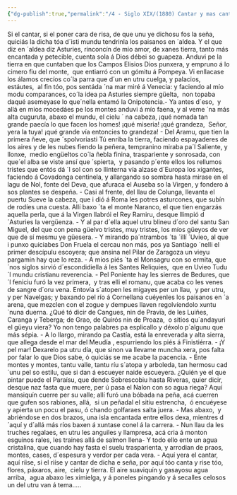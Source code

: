 ```yaml
---
{"dg-publish":true,"permalink":"/4 - Siglo XIX/(1880) Cantar y mas cantar/","tags":["#Siglo_19","central","a1880","Xuan_Acebal","escrito","Oviedo","cuento"]}
---
```



Si el cantar, si el poner cara de risa, de que unu ye dichosu fos la seña,  quiciás la dicha tóa d´isti mundu tendrinla los paisanos en ´aldea. Y el que diz en ´aldea diz Asturies, rinconcín de mio amor, de xanes tierra, tanto más encantada y petecible, cuenta sola á Dios débei so guapeza. Anduvi pe la tierra en que cuntaben que los Campos Elisios Dios punxera, y empruno á lo cimero fiu del monte,  que entiarró con un gómitu á Pompeya. Vi enllacase los álamos crecíos co´la parra que d´un en utru cuelga, y palacios,  estáutes,  al fin tóo, pos sentáda ´na mar miré á Venecia: y faciendo al mío modu comparances, co´la idea pa Asturies siempre güelta,  non topaba daqué asemeyase lo que´nella entamó la Onipotencia.- Ya antes d´eso,  y allá en mios mocedáes pe los montes anduvi á mío faena, y al veme ´na más alta cuguruta, abaxo el mundu, el cielu ´ na cabeza, ¡qué nomada tan grande paecía lo que facen los homes! ¡qué miseria! ¡qué grandeza,  Señor, yera la tuya! ¡qué grande vía entoncies to grandeza! - Del Aramu, que tien la primera ñeve, que ´spolvoriasti Tú enriba la tierra, faciendo espayaderes de los aires y de les nubes fiendo la peñera, tempranino miraba pa´l Saliente, y llonxe,  medio engüeltos co´la ñebla finina, traspariente y sonrosada, con que´el alba se viste ansí que ´spierta,  y pasando p´ente ellos los rellumos tristes que entós dá ´l sol con so llinterna vía alzase d´Europa los xigantes, faciendo á Covadonga centinela, y allargando so sombra hasta mirase en el lagu de Nol, fonte del Deva, que afuraca el Auseba so la Virgen, y fondero á sos plantes se despeña. - Casi al frente, del llau de Colunga, llevanta el puertu Sueve la cabeza, que i dió á Roma les potres asturcones, que subín de rodíes una cuesta. Allí baxo ´ta el monte Naranco, el que tien engarzás aquella perla, que á la Virgen llabrói el Rey Ramiru, desque llimpió d´Asturies la vergüenza. - Y al par d´ella aquel utru blineu d´oro del santu San Miguel, del que con pena güelvo tristes, muy tristes, los míos güeyos de ver que de sí mesmu ye güesera. - Y mirando pa´ntrambos ´ta ´illí ´Uvieo, al que i punxo quiciabes Don Fruela el cercau non más, pos ya Santiago ´nelli el primer descípulu escoyera; que ansina nel Pilar de Zaragoza un vieyu pargamin hay que lo reza. - A mios piés ´ta el Monsagru con so ermita, que ´nos siglos sirvió d´escondidiella á les Santes Reliquies,  que en Uvieo Tudu ´l mundu cristianu reverencia. - Pel Poniente hay les sierres de Bedures, que ´l feniciu furó la vez primera,  y tras elli el romanu, que acaba co les venes de sangre d´oru vena. Entovía s´atopen les migayes per un llau,  y per utru, y per Navelgas; y baxando pel río á Cornellana cuéyenles los paisanos en ´a arena, que mezclen con el zogue y dempues llaven regolvíendolo xuntu ´nuna duerna. ¿Qué tó dicir de Cangues, nin de Pravia, de les Luiñes, Caranga y Teberga; de Grao, de Quirós nin de Proaza,  o sitios qu´andayuri el güeyu viera? Yo non tengo palabres pa esplicallo y déxolo p´algunu que más sépia. - A lo llargo, mirando pa Castía, está la enreverada y alta sierra, que allega desde el mar del Meudía , espurriendo los piés á Finistiérra. - ¡Y pel mar! Dexarelo pa utru día, que sinon va llevame muncha xera, pos falta por falar lo que Dios sabe, ó quiciás se me acabe la pacencia. - Ente montes y montes, tantu valle, tantu ríu s´atopa y arboleda, tan hermosu cad´unu pel so estilu, que si dan á escueyer naide escueyera. ¿Quién ye el que pintar puede el Paraísu, que dende Sobrescobiu hasta Riveras, quier dicir, desque naz fasta que muere, per ú pasa el Nalon con so agua riega? Aquí mansiquín cuerre per su valle; allí furó una bóbada na peña, acá cuerren que gufen sos rabiones, allá,  si un peñadal el sitiu estrencha,  ó encuéyese y apierta un pocu el pasu, ó chando golfaraes salta juera. - Mas abaxo,  y abriéndose en dos brazos, una isla encantada entre ellos dexa, mientres d´aquí y d´allá más ríos baxen á xuntase conel á la carrera. - Nun llau da les truches regalaes, en utru les anguiles y llampresa, acá cria á monton esguinos rales, les traines allá de salmon llena- Y todo ello ente un agua cristalina, que cuando hay fasta el suelu trasparienta, y arrodian de praos, montes, cases, d´espesura y verdor per cada vera. - Aquí yera el cantar, aquí ríise, si el riíse y cantar de dicha e seña, por aquí tóo canta y rise tóo, flores, páxaros, aire,  cielu y tierra. El aire suaviquín y gasayosu agua arriba,  agua abaxo les ximielga, y á poneles pingando y á secalles celosos un del utru van á tema.....